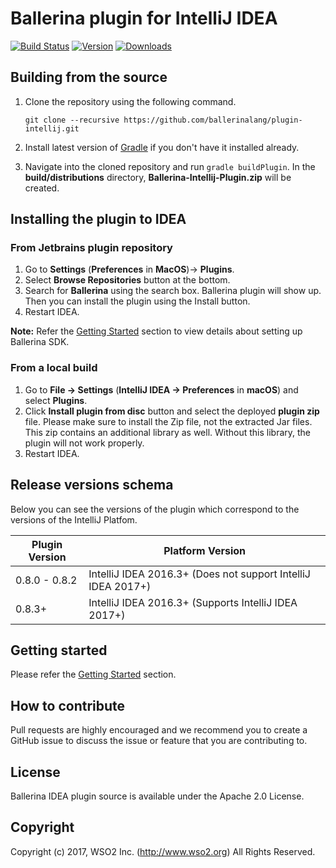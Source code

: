 # Ballerina plugin for IntelliJ IDEA

[![Build Status](https://travis-ci.org/ballerinalang/ballerina.svg?branch=master)](https://travis-ci.org/ballerinalang/ballerina)
[![Version](http://phpstorm.espend.de/badge/9520/version)][plugin-website]
[![Downloads](http://phpstorm.espend.de/badge/9520/downloads)][plugin-website]

## Building from the source

1. Clone the repository using the following command.

    ```
    git clone --recursive https://github.com/ballerinalang/plugin-intellij.git
    ```
2. Install latest version of [Gradle](https://gradle.org/) if you don't have it installed already.
3. Navigate into the cloned repository and run `gradle buildPlugin`. In the **build/distributions** directory, **Ballerina-Intellij-Plugin.zip** will be created.

## Installing the plugin to IDEA

### From Jetbrains plugin repository
1. Go to **Settings** (**Preferences** in **MacOS**)-> **Plugins**. 
2. Select **Browse Repositories** button at the bottom. 
3. Search for **Ballerina** using the search box. Ballerina plugin will show up. Then you can install the plugin using the Install button.
4. Restart IDEA.

**Note:** Refer the [Getting Started](https://github.com/ballerinalang/plugin-intellij#getting-started) section to view details about setting up Ballerina SDK.

### From a local build
1. Go to **File -> Settings** (**IntelliJ IDEA -> Preferences** in **macOS**) and select **Plugins**.
2. Click **Install plugin from disc** button and select the deployed **plugin zip** file. Please make sure to install the Zip file, not the extracted Jar files. This zip contains an additional library as well. Without this library, the plugin will not work properly.
3. Restart IDEA.

## Release versions schema

Below you can see the versions of the plugin which correspond to the versions of the 
IntelliJ Platfom.

| Plugin Version | Platform Version |
| --- | --- |
| 0.8.0 - 0.8.2 | IntelliJ IDEA 2016.3+ (Does not support IntelliJ IDEA 2017+)|
| 0.8.3+ | IntelliJ IDEA 2016.3+ (Supports IntelliJ IDEA 2017+)|

## Getting started

Please refer the [Getting Started](getting-started) section.

## How to contribute
Pull requests are highly encouraged and we recommend you to create a GitHub issue to discuss the issue or feature that you are contributing to.

## License
Ballerina IDEA plugin source is available under the Apache 2.0 License.

## Copyright
Copyright (c) 2017, WSO2 Inc. (http://www.wso2.org) All Rights Reserved.

[plugin-website]: https://plugins.jetbrains.com/plugin/9520-ballerina
